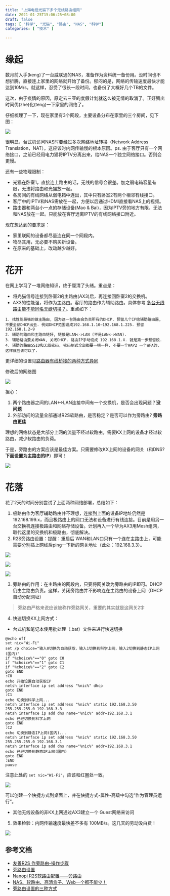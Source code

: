 ```yaml
---
title: "上海电信光猫下多个无线路由组网"
date: 2021-01-25T15:06:25+08:00
draft: false
tags: [ "科学", "光猫", "路由", "NAS", "科学"]
categories: [ "技术" ]

---
```


# 缘起
数月前入手(keng)了一台威联通的NAS，准备作为资料统一备份用。没时间也不想折腾，直接连上家里的网络就开始了备份。郁闷的是，网络的传输速度最快才能达到10M/s。就这样，忍受了很长一段时间，也备份了大概好几个TB的文件。

这次，由于疫情的原因，原定去三亚的度假计划就这么被无情的取消了。正好腾出时间优(zhe)化(teng)一下家里的网络了。

仔细梳理了一下，现在家里有3个网段，主要设备分布在家里的三个房间，见下图：

![](Pre.PNG)

很明显，台式机访问NAS时要经过多次网络地址转换（Network Address Translation，NAT）。这应该时内网传输慢的根本原因。ps. 由于客厅只有一个网络接口，之前已经用电力猫将IPTV分离出来，给NAS一个独立网络接口。否则会更慢。

还有一些物理限制：
- 光猫在卧室1，直接连上路由的话，无线的信号会很差。加之弱电箱容量有限，无法将路由和光猫放一起。
- 各房间的有线网络从弱电箱中连出，其中只有卧室2有两个相邻有线接口。
- 客厅中的IPTV和NAS需放在一起，方便以后通过HDMI直接看NAS上的视频。
- 路由器和两台小一点的存储设备(Mao & Bai)，因为IPTV旁的地方有限，无法和NAS放在一起。只能放在客厅远离IPTV的有线网络接口附近。

现在想达到的要求是：
- 家里联网的设备都尽量连在同一个网段内。
- 物尽其用，无必要不购买新设备。
- 在原来的基础上，改动越少越好。

# 花开

在网上学习了一堆网络知识，终于厘清了头绪。重点是：
- 将光猫信号连接到卧室2的主路由(AX3)后，再连接回卧室2的交换机。
- AX3的性能强，将作为主路由。客厅的路由作为辅助路由。具体参考 [多台无线路由能不能同名无缝切换？](https://v2ex.com/t/195096?__cf_chl_jschl_tk__=f2bc290606679e70b9885c6a78c21e9b945fde92-1611555065-0-AesljIQjJ9J44A5osWjO78SC9b1JF1QzrcvWioCada5po39sj_pyNxRMc7UUP5sn127Tlu3pQEDIXkDWe1Ib2xwpwvTy87sgu_h34BJeXYyKCT4MM2gdzQpKfZ9qIgiVycNXCxEFl13S-SXQSFQevA1lqh3nh0s9TCHj-oJGtzB_pSruRQoJ8kCoMa0SX7EA6YiwymXpe-803Yn0Rwa3IOjVz9xyv10kEGAKjvRDiOlgRcRwmDGMivalAlKBK8PqpsYqaVADii_2sSSCbkJD9zv-bVURZopMqKd_wGo4s0D49lHIlbttJtuSI6iKjynWZB-NOOtox97j1i9_FTwCtU7Ve-pN7ADYhFuKI01Vz9jvdo_jiqSXdTxF1k3QBWIdeg)。重点如下：

```
1. 找性能最强的做主路由, 因为这一台路由会负责所有的DHCP. 预留几个IP给辅助路由器, 不要全部DHCP出去. 例如DHCP范围设成192.168.1.10~192.168.1.225. 预留192.168.1.2~9
2. 辅助的路由和主路由链好, 链接是LAN<->LAN (不是LAN<->WAN).
3. 辅助路由要关闭WAN, 关闭DHCP. 路由IP手动设成 192.168.1.X. 就是第一步预留段.
4. 辅助的路由SSID和无线密码, 密码制式全部都要一模一样. 不要一个WAP2 一个WPA的. 这样就应该可以了.
```

更详细的设置见[路由器有线桥接的两种方式异同](https://blog.csdn.net/silyvin/article/details/49667019)

修改后的网络图

![](Post.PNG)

担心：
1. 两个路由器之间的LAN<->LAN连接中间有一个交换机，是否会出现问题？**没问题**
2. 外部访问的流量全部通过R2S软路由，是否稳定？是否可以作为旁路由? **旁路由更佳**

理想的网络状态是大部分上网的流量不经过软路由，需要KX上网的设备才经过软路由，减少软路由的负荷。

于是，旁路由的方案应该是最佳方案。只需要修改KX上网的设备的网关（和DNS? **下面设置为主路由的IP**）即可！

![](Bypass.PNG)

# 花落

花了2天的时间分别尝试了上面两种网络部署，总结如下：
1. 极路由作为客厅辅助路由并不理想，连接到上面的设备IP地址仍然是 192.168.199.x，而且极路由上的网口无法和设备进行有线连接。目前是用另一台交换机连接极路由和网络存储设备。计划再入一个华为AX3用Mesh组网，取代这里的交换机和极路由，彻底解决。
2. R2S旁路由设置：提醒：重启后 WAN和LAN口只有一个连在主路由上，可能需要分别插上网线后ping一下新的网关地址（此处：192.168.3.3）。

![](1n.PNG)

![](2n.PNG)

![](3n.PNG)

3. 旁路由的作用：在主路由的网段内，只要将网关改为旁路由的IP即可。DHCP仍由主路由负责。这样，关闭旁路由并不影响连在主路由的设备上网（DHCP自动分配网址）

> 旁路由严格来说应该被称作旁路网关，重要的其实就是这网关2字

4. 快速切换KX上网方式：
- 台式机和笔记本使用批处理（.bat）文件来进行快速切换

```
@echo off
set nic="Wi-Fi"
set /p choice="输入0切换为自动获取，输入1切换到科学上网，输入2切换到静态IP上网(国内)"
if "%choice%"=="0" goto C0
if "%choice%"=="1" goto C1 
if "%choice%"=="2" goto C2 
goto END
:C0
echo 开始设置自动获取IP
netsh interface ip set address "%nic%" dhcp
goto END
:C1
echo 切换到科学上网...
netsh interface ip set address "%nic%" static 192.168.3.50 255.255.255.0 192.168.3.3
netsh interface ip add dns name="%nic%" addr=192.168.3.1
echo 已经切换到科学上网
goto END
:C2
echo 切换到静态IP上网(国内)...
netsh interface ip set address "%nic%" static 192.168.3.50 255.255.255.0 192.168.3.1
netsh interface ip add dns name="%nic%" addr=192.168.3.1
echo 已经切换到静态IP上网(国内)
goto END
:END
pause
```

注意此处的 `set nic="Wi-Fi"`，应该和红圈处一致。

![](NetName.PNG)

可以创建一个快捷方式到桌面上，并在快捷方式-属性-高级中勾选“作为管理员运行”。

- 其他无线设备的非KX上网通过AX3建立一个 Guest网络来访问

5. 效果检验：内网传输速度最快差不多有 100MB/s。这几天的劳动没白费！

![](Speed.PNG)

## 参考文档
- [友善R2S 作旁路由-操作步骤](https://www.yuque.com/5zhimao/fwgq3b/gs26w1)
- [旁路由设置](https://www.lingbaoboy.com/2020/11/r2s.html)
- [Nanopi R2S软路由配置——旁路由](https://www.haoyufang.site:8892/%E7%BD%91%E7%BB%9C/Nanopi%20R2S%E8%BD%AF%E8%B7%AF%E7%94%B1%E9%85%8D%E7%BD%AE%E2%80%94%E2%80%94%E6%97%81%E8%B7%AF%E7%94%B1.html)
- [NAS、软路由、高清盒子、Web一个都不能少！](https://zhuanlan.zhihu.com/p/89373710)
- [旁路由设置的三种方式](https://oeone.cn/archives/486.html)

